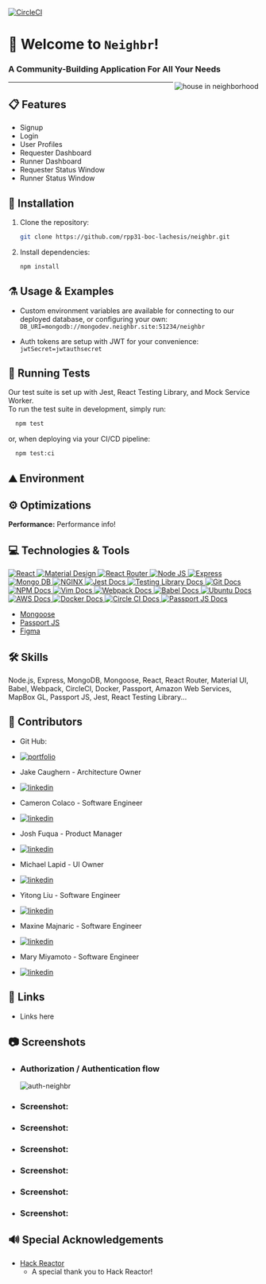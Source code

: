 [![CircleCI](https://circleci.com/gh/rpp31-boc-lachesis/neighbr/tree/master.svg?style=shield&circle-token=8a4b91616d339b1059983589100b52eecf2f2d03)](https://circleci.com/gh/rpp31-boc-lachesis/neighbr/tree/master)
# 🤝 Welcome to `Neighbr`!
### A Community-Building Application For All Your Needs
<img align="right" alt="house in neighborhood" src="https://drive.google.com/uc?export=view&id=1kkKcSb1nXsnBaBPYV83IwauRRhqGaonu" />
<hr />

## 📋 Features
- Signup
- Login
- User Profiles
- Requester Dashboard
- Runner Dashboard
- Requester Status Window
- Runner Status Window

## 💾 Installation
1. Clone the repository:
   ```sh
   git clone https://github.com/rpp31-boc-lachesis/neighbr.git
   ```
2. Install dependencies:
   ```sh
   npm install
   ```

## ⚗️ Usage & Examples
- Custom environment variables are available for connecting to our deployed database, or configuring your own: <br />
`DB_URI=mongodb://mongodev.neighbr.site:51234/neighbr`

- Auth tokens are setup with JWT for your convenience: <br />
`jwtSecret=jwtauthsecret`

## 🧪 Running Tests
Our test suite is set up with Jest, React Testing Library, and Mock Service Worker.
<br />
To run the test suite in development, simply run:

```bash
  npm test
```
or, when deploying via your CI/CD pipeline:
```bash
  npm test:ci
```

## ⛰️ Environment



## ⚙️ Optimizations

**Performance:** Performance info!


## 💻 Technologies & Tools
<div align="left">
  <a href="https://reactjs.org/">
    <img alt="React" src="https://img.shields.io/badge/React%20-%2361DAFB.svg?&style=for-the-badge&logo=react&logoColor=black" />
  </a>
  <a href="https://mui.com/">
    <img alt="Material Design" src="https://img.shields.io/badge/MUI-%230081CB.svg?style=for-the-badge&logo=mui&logoColor=white" />
  </a>
  <a href="https://reactrouter.com/">
    <img alt="React Router" src="https://img.shields.io/badge/react%20router%20-%23CA4245.svg?&style=for-the-badge&logo=react%20router&logoColor=white" />
  </a>
  <a href="https://nodejs.org/en/">
    <img alt="Node JS" src="https://img.shields.io/badge/Node%20JS%20-%23339933.svg?&style=for-the-badge&logo=node.js&logoColor=white" />
  </a>
  <a href="https://expressjs.com/">
    <img alt="Express" src="https://img.shields.io/badge/Express%20-%23000000.svg?&style=for-the-badge&logo=express&logoColor=white" />
  </a>
  <a href="https://www.mongodb.com/">
    <img alt="Mongo DB" src="https://img.shields.io/badge/MongoDB-%2347A248.svg?&style=for-the-badge&logo=mongodb&logoColor=white" />
  </a>
  <a href="https://www.nginx.com/">
    <img alt="NGINX" src="https://img.shields.io/badge/nginx-%23009639.svg?&style=for-the-badge&logo=nginx&logoColor=white" />
  </a>
  <a href="https://jestjs.io/">
    <img alt="Jest Docs" src="https://img.shields.io/badge/Jest%20-%23C21325.svg?&style=for-the-badge&logo=Jest&logoColor=white" />
  </a>
  <a href="https://testing-library.com/">
    <img alt="Testing Library Docs" src="https://img.shields.io/badge/testing%20library%20-%23E33332.svg?&style=for-the-badge&logo=testing%20library&logoColor=white" />
  </a>
     <a href="https://git-scm.com/">
    <img alt="Git Docs" src="https://img.shields.io/badge/git%20-%23F05032.svg?&style=for-the-badge&logo=git&logoColor=white" />
  </a>
  <a href="https://www.npmjs.com/">
    <img alt="NPM Docs" src="https://img.shields.io/badge/npm%20-%23CB3837.svg?&style=for-the-badge&logo=npm&logoColor=white" />
  </a>
  <a href="https://www.vim.org/">
    <img alt="Vim Docs" src="https://img.shields.io/badge/vim%20-%23019733.svg?&style=for-the-badge&logo=vim&logoColor=white" />
  </a>
  <a href="https://webpack.js.org/">
    <img alt="Webpack Docs" src="https://img.shields.io/badge/Webpack%20-%238DD6F9.svg?&style=for-the-badge&logo=webpack&logoColor=black" />
  </a>
  <a href="https://babeljs.io/">
    <img alt="Babel Docs" src="https://img.shields.io/badge/babel%20-%23F9DC3E.svg?&style=for-the-badge&logo=babel&logoColor=black" />
  </a>
  <a href="https://ubuntu.com/">
    <img alt="Ubuntu Docs" src="https://img.shields.io/badge/ubuntu%20-%23E95420.svg?&style=for-the-badge&logo=ubuntu&logoColor=white" />
  </a>
  <a href="https://aws.amazon.com/">
    <img alt="AWS Docs" src="https://img.shields.io/badge/AWS-%23FF9900.svg?style=for-the-badge&logo=amazon-aws&logoColor=white" />
  </a>
  <a href="https://www.docker.com/">
    <img alt="Docker Docs" src="https://img.shields.io/badge/docker-%230db7ed.svg?style=for-the-badge&logo=docker&logoColor=white" />
  </a>
 <a href="https://circleci.com/">
   <img alt="Circle CI Docs" src="https://img.shields.io/badge/circle%20ci-%23161616.svg?style=for-the-badge&logo=circleci&logoColor=white" />
 </a>
<a href="https://www.passportjs.org/">
  <img alt="Passport JS Docs" src="https://img.shields.io/badge/passport-%2334E27A.svg?style=for-the-badge&logo=circleci&logoColor=white" />
</a>
</div>

* [Mongoose](https://mongoosejs.com/)
* [Passport JS](https://www.passportjs.org/)
* [Figma](https://www.figma.com/design/)


## 🛠 Skills
Node.js, Express, MongoDB, Mongoose, React, React Router, Material UI, Babel, Webpack, CircleCI, Docker, Passport, Amazon Web Services, MapBox GL, Passport JS, Jest, React Testing Library...

## 🤖 Contributors
- Git Hub:
* [![portfolio](https://img.shields.io/badge/my_portfolio-000?style=for-the-badge&logo=ko-fi&logoColor=white)](https://github.com/rpp31-boc-lachesis/neighbr/blob/master/README.md)
- Jake Caughern - Architecture Owner
* [![linkedin](https://img.shields.io/badge/Jake.Caughern-0A66C2?style=for-the-badge&logo=linkedin&logoColor=white)](https://www.linkedin.com/in/jake-caughern/)
- Cameron Colaco - Software Engineer
* [![linkedin](https://img.shields.io/badge/Cameron.Colaco-0A66C2?style=for-the-badge&logo=linkedin&logoColor=white)](https://www.linkedin.com/in/cameroncolaco/)
- Josh Fuqua - Product Manager
* [![linkedin](https://img.shields.io/badge/Josh.Fuqua-0A66C2?style=for-the-badge&logo=linkedin&logoColor=white)](https://www.linkedin.com/in/joshdfuqua/)
- Michael Lapid - UI Owner
* [![linkedin](https://img.shields.io/badge/Michael.Lapid-0A66C2?style=for-the-badge&logo=linkedin&logoColor=white)](https://www.linkedin.com/in/michaeljohnlapid/)
- Yitong Liu - Software Engineer
* [![linkedin](https://img.shields.io/badge/Yitong.Liu-0A66C2?style=for-the-badge&logo=linkedin&logoColor=white)](https://www.linkedin.com/in/yitongl/)
- Maxine Majnaric - Software Engineer
* [![linkedin](https://img.shields.io/badge/Maxine.Majnaric-0A66C2?style=for-the-badge&logo=linkedin&logoColor=white)](https://www.linkedin.com/in/maxinemajnaric/)
- Mary Miyamoto - Software Engineer
* [![linkedin](https://img.shields.io/badge/Mary.Miyamoto-0A66C2?style=for-the-badge&logo=linkedin&logoColor=white)](https://www.linkedin.com/in/mary-miyamoto/)

## 🔗 Links
- Links here

## 📷 Screenshots
* ### **Authorization / Authentication flow**
   ![auth-neighbr](https://user-images.githubusercontent.com/64869554/156875923-9b985bb9-a6f3-4555-9de4-7568256281fe.jpg)
* ### **Screenshot:**
<!-- ![App Screenshot](https://drive.google.com/uc?export=view&id=<ADD_ME>) -->
* ### **Screenshot:**
<!-- ![App Screenshot](https://drive.google.com/uc?export=view&id=<ADD_ME>) -->
* ### **Screenshot:**
<!-- ![App Screenshot](https://drive.google.com/uc?export=view&id=<ADD_ME>) -->
* ### **Screenshot:**
<!-- ![App Screenshot](https://drive.google.com/uc?export=view&id=<ADD_ME>) -->
* ### **Screenshot:**
<!-- ![App Screenshot](https://drive.google.com/uc?export=view&id=<ADD_ME>) -->
* ### **Screenshot:**
<!-- ![App Screenshot](https://drive.google.com/uc?export=view&id=<ADD_ME>) -->

## 🔊 Special Acknowledgements
 - [Hack Reactor](https://www.hackreactor.com/)
    * A special thank you to Hack Reactor!
